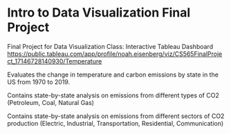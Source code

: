 # Intro to Data Visualization Final Project
Final Project for Data Visualization Class: Interactive Tableau Dashboard
https://public.tableau.com/app/profile/noah.eisenberg/viz/CS565FinalProject_17146728140930/Temperature

Evaluates the change in temperature and carbon emissions by state in the US from 1970 to 2019. 

Contains state-by-state analysis on emissions from different types of CO2 (Petroleum, Coal, Natural Gas)

Contains state-by-state analysis on emissions from different sectors of CO2 production (Electric, Industrial, Transportation, Residential, Communication)
